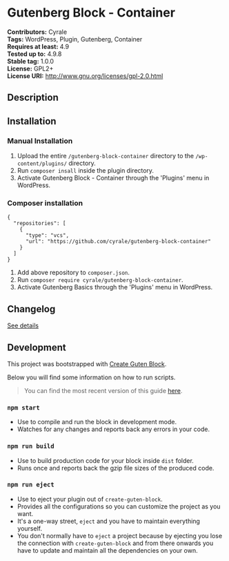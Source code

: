 # Gutenberg Block - Container #
**Contributors:**      Cyrale  
**Tags:**              WordPress, Plugin, Gutenberg, Container  
**Requires at least:** 4.9  
**Tested up to:**      4.9.8  
**Stable tag:**        1.0.0  
**License:**           GPL2+  
**License URI:**       http://www.gnu.org/licenses/gpl-2.0.html  

## Description ##



## Installation ##

### Manual Installation ###

1. Upload the entire `/gutenberg-block-container` directory to the `/wp-content/plugins/` directory.
2. Run `composer insall` inside the plugin directory.
3. Activate Gutenberg Block - Container through the 'Plugins' menu in WordPress.

### Composer installation

```
{
  "repositories": [
    {
      "type": "vcs",
      "url": "https://github.com/cyrale/gutenberg-block-container"
    }
  ]
}
```

1. Add above repository to `composer.json`.
2. Run `composer require cyrale/gutenberg-block-container`.
3. Activate Gutenberg Basics through the 'Plugins' menu in WordPress.

## Changelog ##

[See details](https://github.com/cyrale/gutenberg-block-container/blob/master/CHANGELOG.md)

## Development ##

This project was bootstrapped with [Create Guten Block](https://github.com/ahmadawais/create-guten-block).

Below you will find some information on how to run scripts.

>You can find the most recent version of this guide [here](https://github.com/ahmadawais/create-guten-block).

### `npm start` ###
- Use to compile and run the block in development mode.
- Watches for any changes and reports back any errors in your code.

### `npm run build` ###
- Use to build production code for your block inside `dist` folder.
- Runs once and reports back the gzip file sizes of the produced code.

### `npm run eject` ###
- Use to eject your plugin out of `create-guten-block`.
- Provides all the configurations so you can customize the project as you want.
- It's a one-way street, `eject` and you have to maintain everything yourself.
- You don't normally have to `eject` a project because by ejecting you lose the connection with `create-guten-block` and from there onwards you have to update and maintain all the dependencies on your own.
